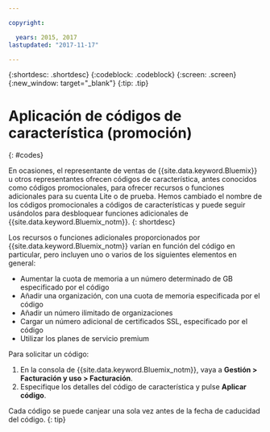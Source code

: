 ```yaml
---

copyright:

  years: 2015, 2017
lastupdated: "2017-11-17"

---
```


{:shortdesc: .shortdesc}
{:codeblock: .codeblock}
{:screen: .screen}
{:new_window: target="_blank"}
{:tip: .tip}

# Aplicación de códigos de característica (promoción)
{: #codes}

En ocasiones, el representante de ventas de {{site.data.keyword.Bluemix}} u otros representantes ofrecen códigos de característica, antes conocidos como códigos promocionales, para ofrecer recursos o funciones adicionales para su cuenta Lite o de prueba. Hemos cambiado el nombre de los códigos promocionales a códigos de características y puede seguir usándolos para desbloquear funciones adicionales de {{site.data.keyword.Bluemix_notm}}.
{: shortdesc}

Los recursos o funciones adicionales proporcionados por {{site.data.keyword.Bluemix_notm}} varían en función del código en particular, pero incluyen uno o varios de los siguientes elementos en general:

  * Aumentar la cuota de memoria a un número determinado de GB especificado por el código
  * Añadir una organización, con una cuota de memoria especificada por el código
  * Añadir un número ilimitado de organizaciones
  * Cargar un número adicional de certificados SSL, especificado por el código
  * Utilizar los planes de servicio premium

Para solicitar un código:

1. En la consola de {{site.data.keyword.Bluemix_notm}}, vaya a **Gestión > Facturación y uso > Facturación**.
2. Especifique los detalles del código de característica y pulse **Aplicar código**.

Cada código se puede canjear una sola vez antes de la fecha de caducidad del código.
{: tip}
